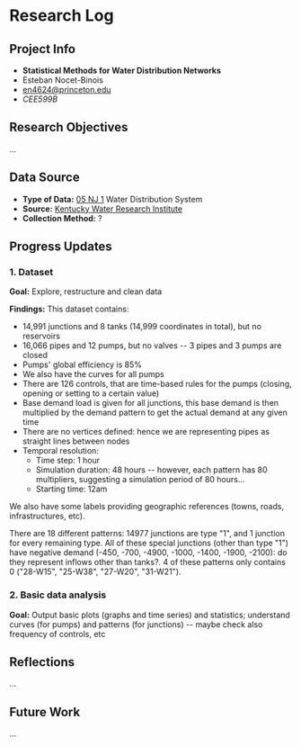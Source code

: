 # Research Log

## Project Info
- **Statistical Methods for Water Distribution Networks**
- Esteban Nocet-Binois
- en4624@princeton.edu
- *CEE599B*

## Research Objectives
...

## Data Source
- **Type of Data:** [05 NJ 1](https://uknowledge.uky.edu/wdst_us/5/) Water Distribution System
- **Source:** [Kentucky Water Research Institute](https://uknowledge.uky.edu/kwrri/)
- **Collection Method:** ?

## Progress Updates

### 1. Dataset

**Goal:** Explore, restructure and clean data

**Findings:** This dataset contains:

- 14,991 junctions and 8 tanks (14,999 coordinates in total), but no reservoirs
- 16,066 pipes and 12 pumps, but no valves -- 3 pipes and 3 pumps are closed
- Pumps' global efficiency is 85%
- We also have the curves for all pumps
- There are 126 controls, that are time-based rules for the pumps (closing, opening or setting to a certain value)
- Base demand load is given for all junctions, this base demand is then multiplied by the demand pattern to get the actual demand at any given time
- There are no vertices defined: hence we are representing pipes as straight lines between nodes
- Temporal resolution:
	* Time step: 1 hour
	* Simulation duration: 48 hours -- however, each pattern has 80 multipliers, suggesting a simulation period of 80 hours...
	* Starting time: 12am

We also have some labels providing geographic references (towns, roads, infrastructures, etc).

There are 18 different patterns: 14977 junctions are type "1", and 1 junction for every remaining type. All of these special junctions (other than type "1") have negative demand (-450, -700, -4900, -1000, -1400, -1900, -2100): do they represent inflows other than tanks?. 4 of these patterns only contains $0$ ("28-W15", "25-W38", "27-W20", "31-W21").

### 2. Basic data analysis

**Goal:** Output basic plots (graphs and time series) and statistics; understand curves (for pumps) and patterns (for junctions) -- maybe check also frequency of controls, etc

## Reflections
... 

## Future Work
...
